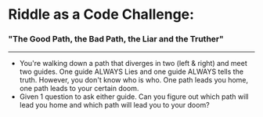 # Riddle as a Code Challenge:
### "The Good Path, the Bad Path, the Liar and the Truther"
----
- You're walking down a path that diverges in two (left & right) and meet two guides. One guide ALWAYS Lies and one guide ALWAYS tells the truth. However, you don't know who is who. One path leads you home, one path leads to your certain doom.
- Given 1 question to ask either guide. Can you figure out which path will lead you home and which path will lead you to your doom?
